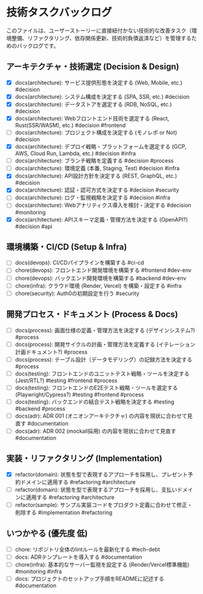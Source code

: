 # 技術タスクバックログ

このファイルは、ユーザーストーリーに直接紐付かない技術的な改善タスク（環境整備、リファクタリング、依存関係更新、技術的負債返済など）を管理するためのバックログです。

## アーキテクチャ・技術選定 (Decision & Design)

*   [x] docs(architecture): サービス提供形態を決定する (Web, Mobile, etc.) #decision
*   [x] docs(architecture): システム構成を決定する (SPA, SSR, etc.) #decision
*   [x] docs(architecture): データストアを選定する (RDB, NoSQL, etc.) #decision
*   [x] docs(architecture): Webフロントエンド技術を選定する (React, Rust(SSR/WASM), etc.) #decision #frontend
*   [ ] docs(architecture): プロジェクト構成を決定する (モノレポ or Not) #decision
*   [x] docs(architecture): デプロイ戦略・プラットフォームを選定する (GCP, AWS, Cloud Run, Lambda, etc.) #decision #infra
*   [ ] docs(architecture): ブランチ戦略を定義する #decision #process
*   [ ] docs(architecture): 環境定義 (本番, Staging, Test) #decision #infra
*   [x] docs(architecture): API設計方針を決定する (REST, GraphQL, etc.) #decision
*   [x] docs(architecture): 認証・認可方式を決定する #decision #security
*   [ ] docs(architecture): ログ・監視戦略を決定する #decision #infra
*   [ ] docs(architecture): Webアナリティクス導入を検討・決定する #decision #monitoring
*   [x] docs(architecture): APIスキーマ定義・管理方法を決定する (OpenAPI?) #decision #api

## 環境構築・CI/CD (Setup & Infra)

*   [ ] docs(devops): CI/CDパイプラインを構築する #ci-cd
*   [ ] chore(devops): フロントエンド開発環境を構築する #frontend #dev-env
*   [ ] chore(devops): バックエンド開発環境を構築する #backend #dev-env
*   [ ] chore(infra): クラウド環境 (Render, Vercel) を構築・設定する #infra
*   [ ] chore(security): Auth0の初期設定を行う #security

## 開発プロセス・ドキュメント (Process & Docs)

*   [ ] docs(process): 画面仕様の定義・管理方法を決定する (デザインシステム?) #process
*   [ ] docs(process): 開発サイクルの計画・管理方法を定義する (イテレーション計画ドキュメント?) #process
*   [ ] docs(process): テーブル設計（データモデリング）の記録方法を決定する #process
*   [ ] docs(testing): フロントエンドのユニットテスト戦略・ツールを決定する (Jest/RTL?) #testing #frontend #process
*   [ ] docs(testing): フロントエンドのE2Eテスト戦略・ツールを選定する (Playwright/Cypress?) #testing #frontend #process
*   [ ] docs(testing): バックエンドの結合テスト戦略を決定する #testing #backend #process
*   [ ] docs(adr): ADR 001 (オニオンアーキテクチャ) の内容を現状に合わせて見直す #documentation
*   [ ] docs(adr): ADR 002 (mockall採用) の内容を現状に合わせて見直す #documentation

## 実装・リファクタリング (Implementation)

*   [x] refactor(domain): 状態を型で表現するアプローチを採用し、プレゼント予約ドメインに適用する #refactoring #architecture
*   [ ] refactor(domain): 状態を型で表現するアプローチを採用し、支払いドメインに適用する #refactoring #architecture
*   [ ] refactor(sample): サンプル実装コードをプロダクト定義に合わせて修正・削除する #implementation #refactoring

## いつかやる (優先度 低)

*   [ ] chore: リポジトリ全体のlintルールを最新化する #tech-debt
*   [ ] docs: ADRテンプレートを導入する #documentation
*   [ ] chore(infra): 基本的なサーバー監視を設定する (Render/Vercel標準機能) #monitoring #infra
*   [ ] docs: プロジェクトのセットアップ手順をREADMEに記述する #documentation 